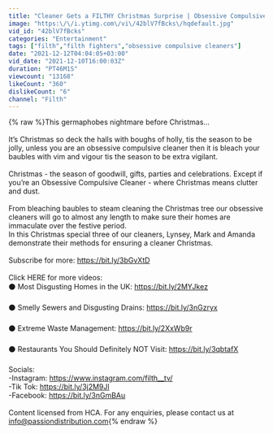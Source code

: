 ```yaml
---
title: "Cleaner Gets a FILTHY Christmas Surprise | Obsessive Compulsive Cleaners | Christmas Special | Filth"
image: "https:\/\/i.ytimg.com\/vi\/42blV7fBcks\/hqdefault.jpg"
vid_id: "42blV7fBcks"
categories: "Entertainment"
tags: ["filth","filth fighters","obsessive compulsive cleaners"]
date: "2021-12-12T04:04:05+03:00"
vid_date: "2021-12-10T16:00:03Z"
duration: "PT46M1S"
viewcount: "13168"
likeCount: "360"
dislikeCount: "6"
channel: "Filth"
---
```

{% raw %}This germaphobes nightmare before Christmas...<br /><br />It’s Christmas so deck the halls with boughs of holly, tis the season to be jolly, unless you are an obsessive compulsive cleaner then it is bleach your baubles with vim and vigour tis the season to be extra vigilant.   <br /><br />Christmas - the season of goodwill, gifts, parties and celebrations. Except if you’re an Obsessive Compulsive Cleaner - where Christmas means clutter and dust.<br /><br />From bleaching baubles to steam cleaning the Christmas tree our obsessive cleaners will go to almost any length to make sure their homes are immaculate over the festive period.<br />In this Christmas special three of our cleaners, Lynsey, Mark and Amanda demonstrate their methods for ensuring a cleaner Christmas. <br /><br />Subscribe for more: <a rel="nofollow" target="blank" href="https://bit.ly/3bGvXtD">https://bit.ly/3bGvXtD</a><br /><br />Click HERE for more videos:<br />⚫ Most Disgusting Homes in the UK: <a rel="nofollow" target="blank" href="https://bit.ly/2MYJkez">https://bit.ly/2MYJkez</a><br /><br />⚫ Smelly Sewers and Disgusting Drains: <a rel="nofollow" target="blank" href="https://bit.ly/3nGzryx">https://bit.ly/3nGzryx</a><br /><br />⚫ Extreme Waste Management: <a rel="nofollow" target="blank" href="https://bit.ly/2XxWb9r">https://bit.ly/2XxWb9r</a><br /><br />⚫ Restaurants You Should Definitely NOT Visit: <a rel="nofollow" target="blank" href="https://bit.ly/3qbtafX">https://bit.ly/3qbtafX</a><br /><br />Socials:<br />-Instagram: <a rel="nofollow" target="blank" href="https://www.instagram.com/filth__tv/">https://www.instagram.com/filth__tv/</a><br />-Tik Tok: <a rel="nofollow" target="blank" href="https://bit.ly/3j2M9Jl">https://bit.ly/3j2M9Jl</a><br />-Facebook: <a rel="nofollow" target="blank" href="https://bit.ly/3nGmBAu">https://bit.ly/3nGmBAu</a><br /><br />Content licensed from HCA. For any enquiries, please contact us at info@passiondistribution.com{% endraw %}

